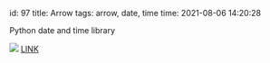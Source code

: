 id: 97
title: Arrow
tags: arrow, date, time
time: 2021-08-06 14:20:28

Python date and time library

![](http://localhost/bkmks_fotos/pics/86)
[LINK](https://arrow.readthedocs.io/en/latest/)
